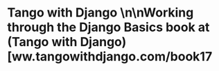 # Tango with Django \n\nWorking through the Django Basics book at (Tango with Django)[ww.tangowithdjango.com/book17
